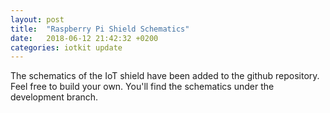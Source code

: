 ```yaml
---
layout: post
title:  "Raspberry Pi Shield Schematics"
date:   2018-06-12 21:42:32 +0200
categories: iotkit update
---
```

The schematics of the IoT shield have been added to the github repository. Feel free to build your own.
You'll find the schematics under the development branch.

